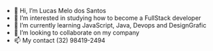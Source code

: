 - 👋 Hi, I’m Lucas Melo dos Santos
- 👀 I’m interested in studying how to become a FullStack developer
- 🌱 I’m currently learning JavaScript, Java, Devops and DesignGrafic
- 💞️ I’m looking to collaborate on my company
- 📫 My contact (32) 98419-2494

